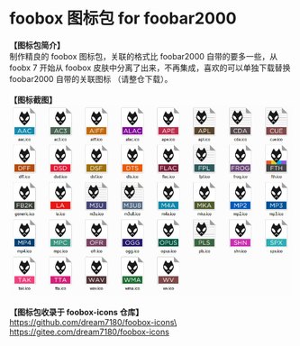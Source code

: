 # foobox 图标包 for foobar2000

**【图标包简介】**   
制作精良的 foobox 图标包，关联的格式比 foobar2000 自带的要多一些，从 foobx 7 开始从 foobox 皮肤中分离了出来，不再集成，喜欢的可以单独下载替换 foobar2000 自带的关联图标 （请整仓下载）。
\
\
**【图标截图】**  
![foobox 图标包](icons.jpg "foobox 图标包")
\
\
**【图标包收录于 foobox-icons 仓库】**  
https://github.com/dream7180/foobox-icons\
https://gitee.com/dream7180/foobox-icons
